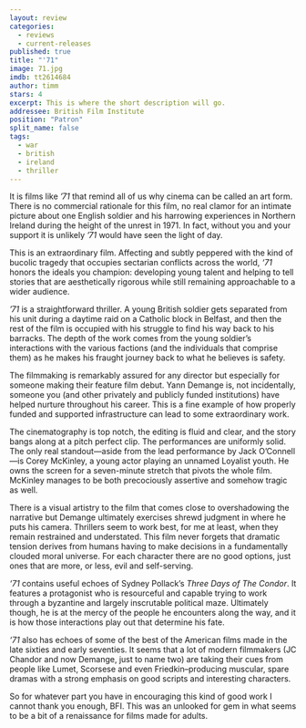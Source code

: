 ```yaml
---
layout: review
categories: 
  - reviews
  - current-releases
published: true
title: "'71"
image: 71.jpg
imdb: tt2614684
author: timm
stars: 4
excerpt: This is where the short description will go.
addressee: British Film Institute
position: "Patron"
split_name: false
tags: 
  - war
  - british
  - ireland
  - thriller
---
```


It is films like _’71_ that remind all of us why cinema can be called an art form. There is no commercial rationale for this film, no real clamor for an intimate picture about one English soldier and his harrowing experiences in Northern Ireland during the height of the unrest in 1971. In fact, without you and your support it is unlikely _’71_ would have seen the light of day.

This is an extraordinary film. Affecting and subtly peppered with the kind of bucolic tragedy that occupies sectarian conflicts across the world, _‘71_ honors the ideals you champion: developing young talent and helping to tell stories that are aesthetically rigorous while still remaining approachable to a wider audience.

_’71_ is a straightforward thriller. A young British soldier gets separated from his unit during a daytime raid on a Catholic block in Belfast, and then the rest of the film is occupied with his struggle to find his way back to his barracks. The depth of the work comes from the young soldier’s interactions with the various factions (and the individuals that comprise them) as he makes his fraught journey back to what he believes is safety.

The filmmaking is remarkably assured for any director but especially for someone making their feature film debut. Yann Demange is, not incidentally, someone you (and other privately and publicly funded institutions) have helped nurture throughout his career. This is a fine example of how properly funded and supported infrastructure can lead to some extraordinary work.

The cinematography is top notch, the editing is fluid and clear, and the story bangs along at a pitch perfect clip. The performances are uniformly solid. The only real standout—aside from the lead performance by Jack O’Connell—is Corey McKinley, a young actor playing an unnamed Loyalist youth. He owns the screen for a seven-minute stretch that pivots the whole film. McKinley manages to be both precociously assertive and somehow tragic as well. 

There is a visual artistry to the film that comes close to overshadowing the narrative but Demange ultimately exercises shrewd judgment in where he puts his camera. Thrillers seem to work best, for me at least, when they remain restrained and understated. This film never forgets that dramatic tension derives from humans having to make decisions in a fundamentally clouded moral universe. For each character there are no good options, just ones that are more, or less, evil and self-serving.

_‘71_ contains useful echoes of Sydney Pollack’s _Three Days of The Condor_. It features a protagonist who is resourceful and capable trying to work through a byzantine and largely inscrutable political maze. Ultimately though, he is at the mercy of the people he encounters along the way, and it is how those interactions play out that determine his fate.

_‘71_ also has echoes of some of the best of the American films made in the late sixties and early seventies. It seems that a lot of modern filmmakers (JC Chandor and now Demange, just to name two) are taking their cues from people like Lumet, Scorsese and even Friedkin–producing muscular, spare dramas with a strong emphasis on good scripts and interesting characters.

So for whatever part you have in encouraging this kind of good work I cannot thank you enough, BFI. This was an unlooked for gem in what seems to be a bit of a renaissance for films made for adults.